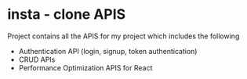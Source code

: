 #   insta - clone APIS
Project contains all the APIS for my project which includes the following
- Authentication API (login, signup, token authentication)
- CRUD APIs
- Performance Optimization APIS for React
